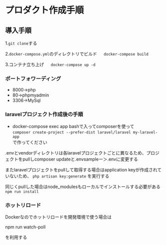 # プロダクト作成手順

## 導入手順

1.```git clone```する

2.```docker-compose.yml```のディレクトリでビルド
　
 ```docker-compose build```

3.コンテナ立ち上げ
　
 ```docker-compose up -d```

### ポートフォワーディング

* 8000→php
* 80→phpmyadmin
* 3306→MySql


### laravelプロジェクト作成後の手順

* docker-compose exec app bashで入ってcomposerを使って
　<br>```composer create-project --prefer-dist laravel/laravel my-laravel-app```
  <br>で作ってください


.envとvendorディレクトリは各laravelプロジェクトごとに異なるため、プロジェクトをpullしcomposer updateと.envsampleー＞.envに変更する

またlaravelプロジェクトをpullして取得する場合はapplication keyが作成されていないため、
```php artisan key:generate```
を実行する

同じくpullした場合はnode_modulesもローカルでインストールする必要がある
```npm run install```

### ホットリロード
Dockerなのでホットリロードを開発環境で使う場合は

npm run watch-poll

を利用する

